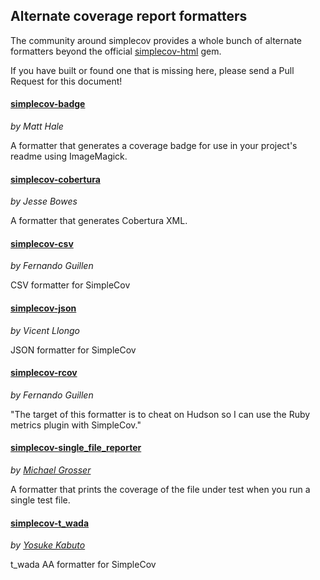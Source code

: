 ## Alternate coverage report formatters

The community around simplecov provides a whole bunch of alternate formatters beyond the official
[simplecov-html](https://github.com/colszowka/simplecov-html) gem.

If you have built or found one that is missing here, please send a Pull Request for this document!

#### [simplecov-badge](https://github.com/matthew342/simplecov-badge)
*by Matt Hale*

A formatter that generates a coverage badge for use in your project's readme using ImageMagick.

#### [simplecov-cobertura](https://github.com/dashingrocket/simplecov-cobertura)
*by Jesse Bowes*

A formatter that generates Cobertura XML.

#### [simplecov-csv](https://github.com/fguillen/simplecov-csv)
*by Fernando Guillen*

CSV formatter for SimpleCov

#### [simplecov-json](https://github.com/vicentllongo/simplecov-json)
*by Vicent Llongo*

JSON formatter for SimpleCov

#### [simplecov-rcov](https://github.com/fguillen/simplecov-rcov)
*by Fernando Guillen*

"The target of this formatter is to cheat on Hudson so I can use the Ruby metrics plugin with SimpleCov."

#### [simplecov-single_file_reporter](https://github.com/grosser/simplecov-single_file_reporter)
*by [Michael Grosser](http://grosser.it)*

A formatter that prints the coverage of the file under test when you run a single test file.

#### [simplecov-t_wada](https://github.com/ysksn/simplecov-t_wada)
*by [Yosuke Kabuto](https://github.com/ysksn)*

t_wada AA formatter for SimpleCov
